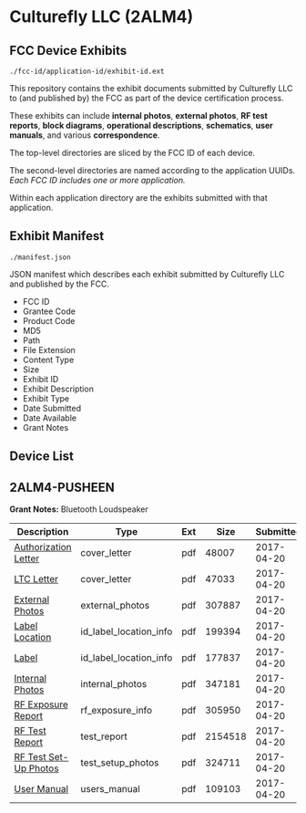 # Culturefly LLC (2ALM4)
## FCC Device Exhibits

```
./fcc-id/application-id/exhibit-id.ext
```

This repository contains the exhibit documents submitted by Culturefly LLC to (and published by) the FCC as part of the device certification process.

These exhibits can include **internal photos**, **external photos**, **RF test reports**, **block diagrams**, **operational descriptions**, **schematics**, **user manuals**, and various **correspondence**.

The top-level directories are sliced by the FCC ID of each device.

The second-level directories are named according to the application UUIDs. *Each FCC ID includes one or more application.*

Within each application directory are the exhibits submitted with that application. 

## Exhibit Manifest

```
./manifest.json
```

JSON manifest which describes each exhibit submitted by Culturefly LLC and published by the FCC.

- FCC ID
- Grantee Code
- Product Code
- MD5
- Path
- File Extension
- Content Type
- Size
- Exhibit ID
- Exhibit Description
- Exhibit Type
- Date Submitted
- Date Available
- Grant Notes

## Device List
## 2ALM4-PUSHEEN
**Grant Notes:** Bluetooth Loudspeaker

| Description | Type | Ext | Size | Submitted | Available |
| ----------- | ---- | --- | ---- | --------- | --------- |
| [Authorization Letter](2ALM4-PUSHEEN/0c9e97462ac167e464ee421185cf62c5/3365582.pdf) | cover_letter | pdf | 48007 | 2017-04-20 | 2017-04-20 |
| [LTC Letter](2ALM4-PUSHEEN/0c9e97462ac167e464ee421185cf62c5/3365583.pdf) | cover_letter | pdf | 47033 | 2017-04-20 | 2017-04-20 |
| [External Photos](2ALM4-PUSHEEN/0c9e97462ac167e464ee421185cf62c5/3365584.pdf) | external_photos | pdf | 307887 | 2017-04-20 | 2017-04-20 |
| [Label Location](2ALM4-PUSHEEN/0c9e97462ac167e464ee421185cf62c5/3365585.pdf) | id_label_location_info | pdf | 199394 | 2017-04-20 | 2017-04-20 |
| [Label](2ALM4-PUSHEEN/0c9e97462ac167e464ee421185cf62c5/3365586.pdf) | id_label_location_info | pdf | 177837 | 2017-04-20 | 2017-04-20 |
| [Internal Photos](2ALM4-PUSHEEN/0c9e97462ac167e464ee421185cf62c5/3365587.pdf) | internal_photos | pdf | 347181 | 2017-04-20 | 2017-04-20 |
| [RF Exposure Report](2ALM4-PUSHEEN/0c9e97462ac167e464ee421185cf62c5/3365590.pdf) | rf_exposure_info | pdf | 305950 | 2017-04-20 | 2017-04-20 |
| [RF Test Report](2ALM4-PUSHEEN/0c9e97462ac167e464ee421185cf62c5/3365591.pdf) | test_report | pdf | 2154518 | 2017-04-20 | 2017-04-20 |
| [RF Test Set-Up Photos](2ALM4-PUSHEEN/0c9e97462ac167e464ee421185cf62c5/3365592.pdf) | test_setup_photos | pdf | 324711 | 2017-04-20 | 2017-04-20 |
| [User Manual](2ALM4-PUSHEEN/0c9e97462ac167e464ee421185cf62c5/3365593.pdf) | users_manual | pdf | 109103 | 2017-04-20 | 2017-04-20 |
